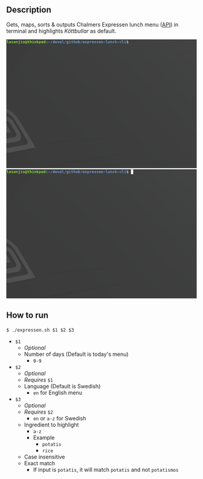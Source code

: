 ## Description
Gets, maps, sorts & outputs Chalmers Expressen lunch menu ([API](https://chalmerskonferens.se/en/api/)) in terminal and highlights *Köttbullar* as default. 

<img src="../resources/gif-sh-1.gif" width="640">
<img src="../resources/gif-sh-2.gif" width="640">


## How to run
```
$ ./expressen.sh $1 $2 $3
```
- `$1`
  -  *Optional*
  -  Number of days (Default is today's menu)
     -  `0-9`
- `$2`
  - *Optional*
  - *Requires* `$1`
  - Language (Default is Swedish)
    - `en` for English menu 
- `$3`
  - *Optional*
  - *Requires* `$2`
    - `en` or `a-z` for Swedish
  - Ingredient to highlight
    - `a-z`
    - Example
      - `potatis`
      - `rice`
  - Case insensitive
  - Exact match
    - If input is `potatis`, it will match `potatis` and not `potatismos`
